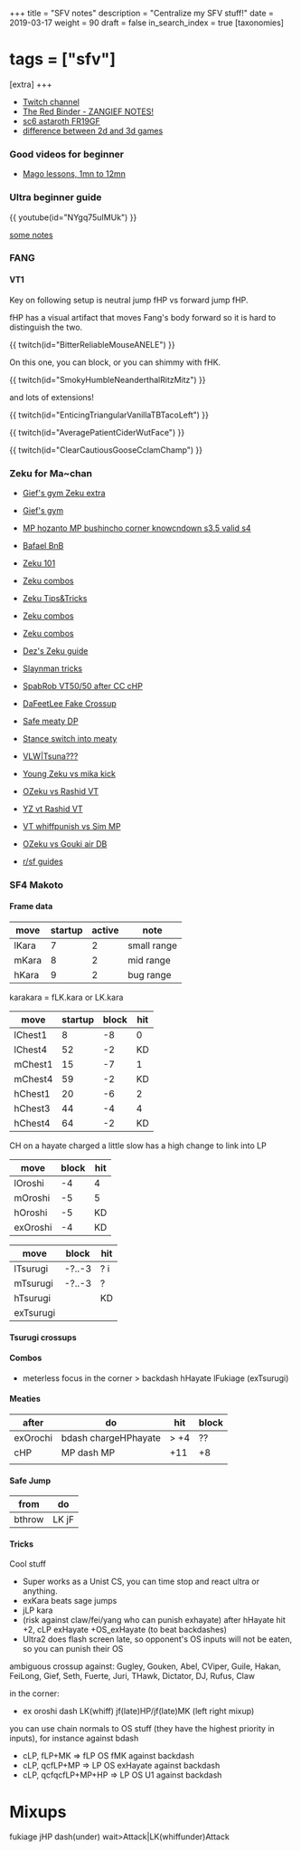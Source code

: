 +++
title = "SFV notes"
description = "Centralize my SFV stuff!"
date = 2019-03-17
weight = 90
draft = false
in_search_index = true
[taxonomies]
# tags = ["sfv"]
[extra]
+++

- [Twitch channel](https://www.twitch.tv/lucyjojo)
- [The Red Binder - ZANGIEF NOTES!](https://docs.google.com/document/d/1In7xSy_Gm_yr8HkQdpDs_I3F0NZPZZYHc2Mv8w_OyCU/edit#)
- [sc6 astaroth FR19GF](https://youtu.be/xBvVvCLx7Q4?t=6570)
- [difference between 2d and 3d games](./handmade/2d3d.md)

### Good videos for beginner

- [Mago lessons, 1mn to 12mn](https://www.youtube.com/watch?v=fFkFLS7F65s&t=1m)

### Ultra beginner guide

{{ youtube(id="NYgq75uIMUk") }}

[some notes](https://docs.google.com/document/d/1BMXvcioX0iI8Ec8DyVX2xy6i8_wlnShpv1THkJDcMgU/edit#)

### FANG

#### VT1

Key on following setup is neutral jump fHP vs forward jump fHP.

fHP has a visual artifact that moves Fang's body forward so it is hard to distinguish the two.

{{ twitch(id="BitterReliableMouseANELE") }}

On this one, you can block, or you can shimmy with fHK.

{{ twitch(id="SmokyHumbleNeanderthalRitzMitz") }}

and lots of extensions!

{{ twitch(id="EnticingTriangularVanillaTBTacoLeft") }}

{{ twitch(id="AveragePatientCiderWutFace") }}

{{ twitch(id="ClearCautiousGooseCclamChamp") }}

### Zeku for Ma~chan

- [Gief's gym Zeku extra](https://old.reddit.com/r/StreetFighter/comments/7bu4n0/giefs_gym_character_supplements_zeku/?st=jzwr2tfo&sh=942e0b30)
- [Gief's gym](https://www.reddit.com/r/StreetFighter/wiki/v/giefsgym)

- [MP hozanto MP bushincho corner knowcndown s3.5 valid s4](https://www.youtube.com/watch?v=iPlxoawxiOc)
- [Bafael BnB](https://www.youtube.com/watch?v=qdr7xqGwQTs)
- [Zeku 101](https://youtu.be/lBx6cklVmmY)
- [Zeku combos](https://www.youtube.com/watch?v=OKv84WYoI1g)
- [Zeku Tips&Tricks](https://www.youtube.com/watch?v=zqU-073GofE)
- [Zeku combos](https://youtu.be/ADd3OLVl8_0)
- [Zeku combos](https://www.youtube.com/watch?v=eNvoAp1e95s)
- [Dez's Zeku guide](https://docs.google.com/document/d/1E0rGMI5HUju-GbbvKJ5fpp1xz3cLHveKhXH4pBl_1OM/edit)

- [Slaynman tricks](https://youtu.be/_0fgyX6xA-A)
- [SpabRob VT50/50 after CC cHP](https://www.youtube.com/watch?v=lVQ883tD2B8)
- [DaFeetLee Fake Crossup](https://twitter.com/DaFeetLee/status/922985636088467456)
- [Safe meaty DP](https://twitter.com/L33pfr0g/status/923006582874451968)
- [Stance switch into meaty](https://twitter.com/Dankadillas/status/922984246569984000)
- [VLW|Tsuna???](https://twitter.com/Tsunay0sh11/status/922979461980663809)

- [Young Zeku vs mika kick](https://twitter.com/L33pfr0g/status/924305633029099520)
- [OZeku vs Rashid VT](https://twitter.com/Mishinagh/status/923514618030542849)
- [YZ vt Rashid VT](https://twitter.com/Mishinagh/status/923519209962983424)
- [VT whiffpunish vs Sim MP](https://twitter.com/Vandylizer/status/923066499501260801)
- [OZeku vs Gouki air DB](https://twitter.com/Vandylizer/status/923446508246138883)

- [r/sf guides](https://www.reddit.com/r/StreetFighter/wiki/index)

### SF4 Makoto

#### Frame data

| move  | startup | active | note        |
|-------|---------|--------|-------------|
| lKara | 7       | 2      | small range |
| mKara | 8       | 2      | mid range   |
| hKara | 9       | 2      | bug range   |

karakara = fLK.kara or LK.kara

| move    | startup | block | hit |
|---------|---------|-------|-----|
| lChest1 | 8       | -8    | 0   |
| lChest4 | 52      | -2    | KD  |
| mChest1 | 15      | -7    | 1   |
| mChest4 | 59      | -2    | KD  |
| hChest1 | 20      | -6    | 2   |
| hChest3 | 44      | -4    | 4   |
| hChest4 | 64      | -2    | KD  |

CH on a hayate charged a little slow has a high change to link into LP

| move     | block | hit |
|----------|-------|-----|
| lOroshi  | -4    | 4   |
| mOroshi  | -5    | 5   |
| hOroshi  | -5    | KD  |
| exOroshi | -4    | KD  |

| move      | block  | hit  |
|-----------|--------|------|
| lTsurugi  | -?..-3 | ?  i |
| mTsurugi  | -?..-3 | ?    |
| hTsurugi  |        | KD   |
| exTsurugi |        |      |

#### Tsurugi crossups

#### Combos

- meterless focus in the corner > backdash hHayate lFukiage (exTsurugi)

#### Meaties

| after    | do                   | hit  | block |
|----------|----------------------|------|-------|
| exOrochi | bdash chargeHPhayate | > +4 | ??    |
| cHP      | MP dash MP           | +11  | +8    |
|          |                      |      |       |

#### Safe Jump

| from   | do    |
|--------|-------|
| bthrow | LK jF |

#### Tricks

Cool stuff

- Super works as a Unist CS, you can time stop and react ultra or anything.
- exKara beats sage jumps
- jLP kara
- (risk against claw/fei/yang who can punish exhayate) after hHayate hit +2, cLP exHayate +OS_exHayate (to beat backdashes)
- Ultra2 does flash screen late, so opponent's OS inputs will not be eaten, so you can punish their OS

ambiguous crossup against: Gugley, Gouken, Abel, CViper, Guile, Hakan, FeiLong, Gief, Seth, Fuerte, Juri, THawk, Dictator, DJ, Rufus, Claw

in the corner:
- ex oroshi dash LK(whiff) jf(late)HP/jf(late)MK (left right mixup)

you can use chain normals to OS stuff (they have the highest priority in inputs), for instance against bdash

- cLP, fLP+MK => fLP OS fMK against backdash
- cLP, qcfLP+MP => LP OS exHayate against backdash
- cLP, qcfqcfLP+MP+HP => LP OS U1 against backdash


# Mixups

fukiage jHP dash(under) wait>Attack|LK(whiffunder)Attack
